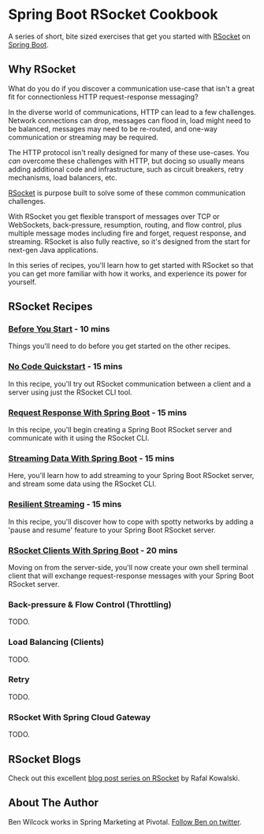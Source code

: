 # Spring Boot RSocket Cookbook

A series of short, bite sized exercises that get you started with [RSocket][rsocket] on [Spring Boot][boot].

## Why RSocket

What do you do if you discover a communication use-case that isn't a great fit for connectionless HTTP request-response messaging?

In the diverse world of communications, HTTP can lead to a few challenges. Network connections can drop, messages can flood in, load might need to be balanced, messages may need to be re-routed, and one-way communication or streaming may be required. 

The HTTP protocol isn't really designed for many of these use-cases. You *can* overcome these challenges with HTTP, but docing so usually means adding additional code and infrastructure, such as circuit breakers, retry mechanisms, load balancers, etc.

[RSocket][rsocket] is purpose built to solve some of these common communication challenges. 

With RSocket you get flexible transport of messages over TCP or WebSockets, back-pressure, resumption, routing, and flow control, plus multiple message modes including fire and forget, request response, and streaming. RSocket is also fully reactive, so it's designed from the start for next-gen Java applications.

In this series of recipes, you'll learn how to get started with RSocket so that you can get more familiar with how it works, and experience its power for yourself.

## RSocket Recipes

### [Before You Start][pre] - 10 mins

Things you'll need to do before you get started on the other recipes.

### [No Code Quickstart][one] - 15 mins

In this recipe, you'll try out RSocket communication between a client and a server using just the RSocket CLI tool.

### [Request Response With Spring Boot][two] - 15 mins

In this recipe, you'll begin creating a Spring Boot RSocket server and communicate with it using the RSocket CLI.

### [Streaming Data With Spring Boot][three] - 15 mins

Here, you'll learn how to add streaming to your Spring Boot RSocket server, and stream some data using the RSocket CLI.

### [Resilient Streaming][four] - 15 mins

In this recipe, you'll discover how to cope with spotty networks by adding a 'pause and resume' feature to your Spring Boot RSocket server.

### [RSocket Clients With Spring Boot][five] - 20 mins

Moving on from the server-side, you'll now create your own shell terminal client that will exchange request-response messages with your Spring Boot RSocket server.

### Back-pressure & Flow Control (Throttling)

TODO.

### Load Balancing (Clients)

TODO.

### Retry

TODO.

### RSocket With Spring Cloud Gateway

TODO.

## RSocket Blogs

Check out this excellent [blog post series on RSocket][rafal1] by Rafal Kowalski.

## About The Author

Ben Wilcock works in Spring Marketing at Pivotal. [Follow Ben on twitter][twitter].

[rsocket]: https://rsocket.io
[boot]: https://spring.io/projects/spring-boot
[pre]: ./prerequisites.md
[one]: ./first-try-rsocket.md
[two]: ./request-response.md
[three]: ./request-stream.md
[four]: ./stream-resumption.md
[five]: ./rsocket-shell-client.md

[factory]: https://github.com/spring-projects/spring-boot/blob/master/spring-boot-project/spring-boot/src/main/java/org/springframework/boot/rsocket/server/ServerRSocketFactoryProcessor.java

[rafal1]: https://grapeup.com/blog/read/reactive-service-to-service-communication-with-rsocket-introduction-63

[twitter]: https://twitter.com/benbravo73